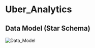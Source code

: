 # Uber_Analytics


## Data Model (Star Schema)
![Data_Model](https://github.com/thanhphat2609/SalesManagement/assets/84914537/2f597b9d-d28b-4b8c-a3a7-0e8ec2abe206)


